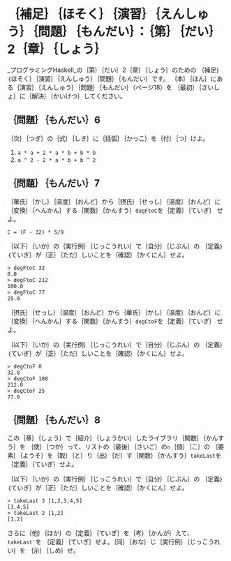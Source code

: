 ｛補足｝｛ほそく｝｛演習｝｛えんしゅう｝｛問題｝｛もんだい｝：｛第｝｛だい｝2｛章｝｛しょう｝
=============================================================================================

_プログラミングHaskell_の｛第｝｛だい｝2｛章｝｛しょう｝のための
｛補足｝｛ほそく｝｛演習｝｛えんしゅう｝｛問題｝｛もんだい｝です。
｛本｝｛ほん｝にある｛演習｝｛えんしゅう｝｛問題｝｛もんだい｝（ページ18）を
｛最初｝｛さいしょ｝に｛解決｝｛かいけつ｝してください。

｛問題｝｛もんだい｝6
---------------------

｛次｝｛つぎ｝の｛式｝｛しき｝に｛括弧｝｛かっこ｝を｛付｝｛つ｝けよ。

1. `a * a + 2 * a * b + b * b`
2. `a ^ 2 - 2 * a * b + b ^ 2`

｛問題｝｛もんだい｝7
---------------------

｛華氏｝｛かし｝｛温度｝｛おんど｝から｛摂氏｝｛せっし｝｛温度｝｛おんど｝に
｛変換｝｛へんかん｝する｛関数｝｛かんすう｝`degFtoC`を｛定義｝｛ていぎ｝
せよ。

    C = (F - 32) * 5/9

｛以下｝｛いか｝の｛実行例｝｛じっこうれい｝で｛自分｝｛じぶん｝の
｛定義｝｛ていぎ｝が｛正｝｛ただ｝しいことを｛確認｝｛かくにん｝せよ。

    > degFtoC 32
    0.0
    > degFtoC 212
    100.0
    > degFtoC 77
    25.0

｛摂氏｝｛せっし｝｛温度｝｛おんど｝から｛華氏｝｛かし｝｛温度｝｛おんど｝に
｛変換｝｛へんかん｝する｛関数｝｛かんすう｝`degCtoF`を｛定義｝｛ていぎ｝
せよ。

｛以下｝｛いか｝の｛実行例｝｛じっこうれい｝で｛自分｝｛じぶん｝の
｛定義｝｛ていぎ｝が｛正｝｛ただ｝しいことを｛確認｝｛かくにん｝せよ。

    > degCtoF 0
    32.0
    > degCtoF 100
    212.0
    > degCtoF 25
    77.0

｛問題｝｛もんだい｝8
---------------------

この｛章｝｛しょう｝で｛紹介｝｛しょうかい｝したライブラリ｛関数｝｛かんすう｝を
｛使｝｛つか｝って、リストの｛最後｝｛さいご｝の`n`｛個｝｛こ｝の
｛要素｝｛ようそ｝を｛取｝｛と｝り｛出｝｛だ｝す｛関数｝｛かんすう｝`takeLast`を
｛定義｝｛ていぎ｝せよ。

｛以下｝｛いか｝の｛実行例｝｛じっこうれい｝で｛自分｝｛じぶん｝の
｛定義｝｛ていぎ｝が｛正｝｛ただ｝しいことを｛確認｝｛かくにん｝せよ。

    > takeLast 3 [1,2,3,4,5]
    [3,4,5]
    > takeLast 2 [1,2]
    [1,2]

さらに｛他｝｛ほか｝の｛定義｝｛ていぎ｝を｛考｝｛かんが｝えて、`takeLast'`を
｛定義｝｛ていぎ｝せよ。｛同｝｛おな｝じ｛実行例｝｛じっこうれい｝を
｛示｝｛しめ｝せ。
